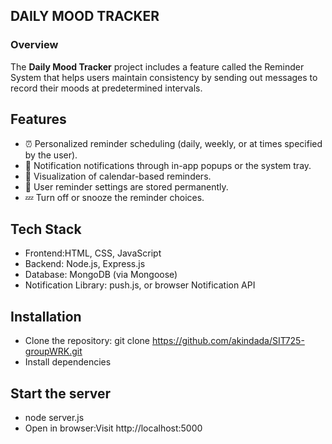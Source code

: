 ## DAILY MOOD TRACKER

### Overview
The **Daily Mood Tracker** project includes a feature called the Reminder System that helps users maintain consistency by sending out messages to record their moods at predetermined intervals.

## Features
- ⏰ Personalized reminder scheduling (daily, weekly, or at times specified by the user).
- 🔔 Notification notifications through in-app popups or the system tray.
- 📆 Visualization of calendar-based reminders.
- 💾  User reminder settings are stored permanently. 
- 💤 Turn off or snooze the reminder choices.

## Tech Stack
- Frontend:HTML, CSS, JavaScript
- Backend: Node.js, Express.js 
- Database: MongoDB (via Mongoose)
- Notification Library: push.js, or browser Notification API

## Installation
* Clone the repository: git clone https://github.com/akindada/SIT725-groupWRK.git 
* Install dependencies

## Start the server 
* node server.js
* Open in browser:Visit http://localhost:5000 
